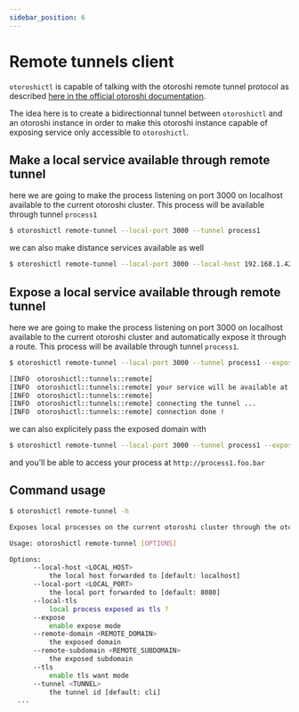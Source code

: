 ```yaml
---
sidebar_position: 6
---
```


# Remote tunnels client

`otoroshictl` is capable of talking with the otoroshi remote tunnel protocol as described [here in the official otoroshi documentation](https://maif.github.io/otoroshi/manual/topics/tunnels.html).

The idea here is to create a bidirectionnal tunnel between `otoroshictl` and an otoroshi instance in order to make this otoroshi instance capable of exposing service only accessible to `otoroshictl`.


## Make a local service available through remote tunnel

here we are going to make the process listening on port 3000 on localhost available to the current otoroshi cluster. This process will be available through tunnel `process1`

```bash
$ otoroshictl remote-tunnel --local-port 3000 --tunnel process1
```

we can also make distance services available as well

```bash
$ otoroshictl remote-tunnel --local-port 3000 --local-host 192.168.1.42 --tunnel process1
```

## Expose a local service available through remote tunnel

here we are going to make the process listening on port 3000 on localhost available to the current otoroshi cluster and automatically expose it through a route. This process will be available through tunnel `process1`. 

```bash
$ otoroshictl remote-tunnel --local-port 3000 --tunnel process1 --expose

[INFO  otoroshictl::tunnels::remote]
[INFO  otoroshictl::tunnels::remote] your service will be available at: http://967cdd29-ddd9-4d0a-a894-3b24e50f64c7-tunnel.oto.tools:8080
[INFO  otoroshictl::tunnels::remote]
[INFO  otoroshictl::tunnels::remote] connecting the tunnel ...
[INFO  otoroshictl::tunnels::remote] connection done !
```

we can also explicitely pass the exposed domain with

```bash
$ otoroshictl remote-tunnel --local-port 3000 --tunnel process1 --expose --remote-domain foo.bar --remote-subdomain process1
```

and you'll be able to access your process at `http://process1.foo.bar`

## Command usage

```bash
$ otoroshictl remote-tunnel -h

Exposes local processes on the current otoroshi cluster through the otoroshi remote tunnel feature

Usage: otoroshictl remote-tunnel [OPTIONS]

Options:
      --local-host <LOCAL_HOST>
          the local host forwarded to [default: localhost]
      --local-port <LOCAL_PORT>
          the local port forwarded to [default: 8080]
      --local-tls
          local process exposed as tls ?
      --expose
          enable expose mode
      --remote-domain <REMOTE_DOMAIN>
          the exposed domain
      --remote-subdomain <REMOTE_SUBDOMAIN>
          the exposed subdomain
      --tls
          enable tls want mode
      --tunnel <TUNNEL>
          the tunnel id [default: cli]
  ...
```